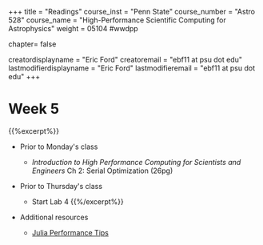 +++
title = "Readings"
course_inst = "Penn State"
course_number = "Astro 528"
course_name = "High-Performance Scientific Computing for Astrophysics"
weight = 05104  #wwdpp

chapter= false

creatordisplayname = "Eric Ford"
creatoremail = "ebf11 at psu dot edu"
lastmodifierdisplayname = "Eric Ford"
lastmodifieremail = "ebf11 at psu dot edu"
+++


# Week 5
{{%excerpt%}}
- Prior to Monday's class
   + _Introduction to High Performance Computing for Scientists and Engineers_ Ch 2: Serial Optimization (26pg)
- Prior to Thursday's class 
   + Start Lab 4
   {{%/excerpt%}}

- Additional resources
   + [Julia Performance Tips](https://docs.julialang.org/en/v1/manual/performance-tips/index.html)
